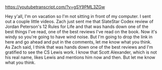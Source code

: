 https://youtubetranscript.com/?v=gSY9PML3ZGw

 Hey y'all, I'm on vacation so I'm not sitting in front of my computer. I sent out a couple little videos. Zach just sent me that SlateStar Codex review of Jordan Peterson's 12 Rules for Life and that was hands down one of the best things I've read, one of the best reviews I've read on the book. Now it's windy so you're going to have wind noise. But I'm going to drop the link in here and go ahead and put in the comments, let me know what you think. As Zach said, I think that was hands down one of the best reviews and I'm gratified to see the CS Lewis work. I know that Scott Alexander, which is not his real name, likes Lewis and mentions him now and then. But let me know what you think.